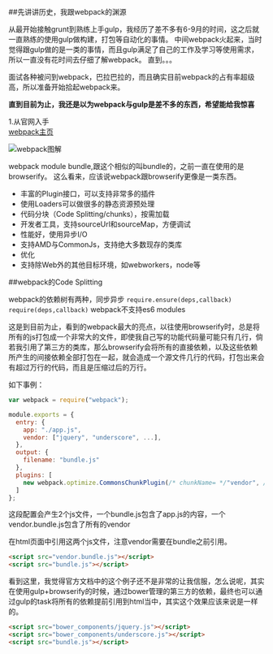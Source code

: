 ##先讲讲历史，我跟webpack的渊源

从最开始接触grunt到熟练上手gulp，我经历了差不多有6-9月的时间，这之后就一直熟练的使用gulp做构建，打包等自动化的事情。
中间webpack火起来，当时觉得跟gulp做的是一类的事情，而且gulp满足了自己的工作及学习等使用需求，所以一直没有花时间去仔细了解webpack。
直到。。。

面试各种被问到webpack，巴拉巴拉的，而且确实目前webpack的占有率超级高，所以准备开始拾起webpack来。

**直到目前为止，我还是以为webpack与gulp是差不多的东西，希望能给我惊喜**

1.从官网入手   
[webpack主页](http://webpack.github.io/)

![webpack图解](https://webpack.github.io/assets/what-is-webpack.png)

webpack module bundle,跟这个相似的叫bundle的，之前一直在使用的是browserify。
这么看来，应该说webpack跟browserify更像是一类东西。

- 丰富的Plugin接口，可以支持非常多的插件
- 使用Loaders可以做很多的静态资源预处理
- 代码分块（Code Splitting/chunks），按需加载
- 开发者工具，支持sourceUrl和sourceMap，方便调试
- 性能好，使用异步I/O
- 支持AMD与CommonJs，支持绝大多数现存的类库
- 优化
- 支持除Web外的其他目标环境，如webworkers，node等

##webpack的Code Splitting

webpack的依赖树有两种，同步异步
`require.ensure(deps,callback)`
`require(deps,callback)`
webpack不支持es6 modules


这是到目前为止，看到的webpack最大的亮点，以往使用browserify时，总是将所有的js打包成一个非常大的文件，即使我自己写的功能代码量可能只有几行，倘若我引用了第三方的类库，那么browserify会将所有的直接依赖，以及这些依赖所产生的间接依赖全部打包在一起，就会造成一个源文件几行的代码，打包出来会有超过万行的代码，而且是压缩过后的万行。

如下事例：
```javascript
var webpack = require("webpack");

module.exports = {
  entry: {
    app: "./app.js",
    vendor: ["jquery", "underscore", ...],
  },
  output: {
    filename: "bundle.js"
  },
  plugins: [
    new webpack.optimize.CommonsChunkPlugin(/* chunkName= */"vendor", /* filename= */"vendor.bundle.js")
  ]
};
```
这段配置会产生2个js文件，一个bundle.js包含了app.js的内容，一个vendor.bundle.js包含了所有的vendor

在html页面中引用这两个js文件，注意vendor需要在bundle之前引用。

```html
<script src="vendor.bundle.js"></script>
<script src="bundle.js"></script>
```

看到这里，我觉得官方文档中的这个例子还不是非常的让我信服，怎么说呢，其实在使用gulp+browserify的时候，通过bower管理的第三方的依赖，最终也可以通过gulp的task将所有的依赖提前引用到html当中，其实这个效果应该来说是一样的。

```html
<script src="bower_components/jquery.js"></script>
<script src="bower_components/underscore.js"></script>
<script src="bundle.js"></script>
```


